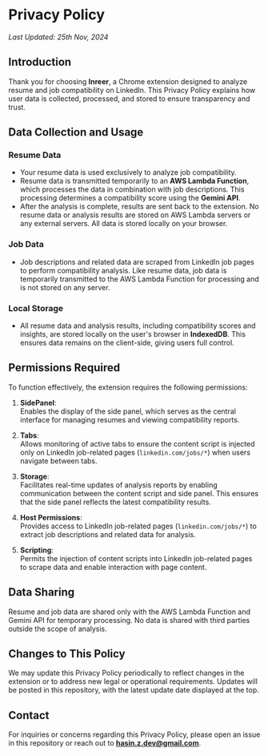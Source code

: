 # Privacy Policy

_Last Updated: 25th Nov, 2024_

## Introduction

Thank you for choosing **Inreer**, a Chrome extension designed to analyze resume and job compatibility on LinkedIn. This Privacy Policy explains how user data is collected, processed, and stored to ensure transparency and trust.

## Data Collection and Usage

### **Resume Data**
- Your resume data is used exclusively to analyze job compatibility.
- Resume data is transmitted temporarily to an **AWS Lambda Function**, which processes the data in combination with job descriptions. This processing determines a compatibility score using the **Gemini API**.
- After the analysis is complete, results are sent back to the extension. No resume data or analysis results are stored on AWS Lambda servers or any external servers. All data is stored locally on your browser.

### **Job Data**
- Job descriptions and related data are scraped from LinkedIn job pages to perform compatibility analysis. Like resume data, job data is temporarily transmitted to the AWS Lambda Function for processing and is not stored on any server.

### **Local Storage**
- All resume data and analysis results, including compatibility scores and insights, are stored locally on the user's browser in **IndexedDB**. This ensures data remains on the client-side, giving users full control.

## Permissions Required

To function effectively, the extension requires the following permissions:

1. **SidePanel**:  
   Enables the display of the side panel, which serves as the central interface for managing resumes and viewing compatibility reports.

2. **Tabs**:  
   Allows monitoring of active tabs to ensure the content script is injected only on LinkedIn job-related pages (`linkedin.com/jobs/*`) when users navigate between tabs.

3. **Storage**:  
   Facilitates real-time updates of analysis reports by enabling communication between the content script and side panel. This ensures that the side panel reflects the latest compatibility results.

4. **Host Permissions**:  
   Provides access to LinkedIn job-related pages (`linkedin.com/jobs/*`) to extract job descriptions and related data for analysis.

5. **Scripting**:  
   Permits the injection of content scripts into LinkedIn job-related pages to scrape data and enable interaction with page content.

## Data Sharing
Resume and job data are shared only with the AWS Lambda Function and Gemini API for temporary processing. No data is shared with third parties outside the scope of analysis.

## Changes to This Policy

We may update this Privacy Policy periodically to reflect changes in the extension or to address new legal or operational requirements. Updates will be posted in this repository, with the latest update date displayed at the top.

## Contact

For inquiries or concerns regarding this Privacy Policy, please open an issue in this repository or reach out to **hasin.z.dev@gmail.com**.
